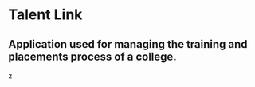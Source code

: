 # Talent Link

## Application used for managing the training and placements process of a college.

z